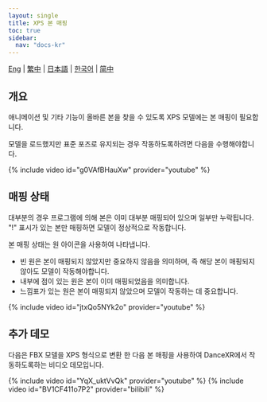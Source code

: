```yaml
---
layout: single
title: XPS 본 매핑
toc: true
sidebar:
  nav: "docs-kr"
---
```

[Eng](/kr/dancexr/features/bone_mapper) | [繁中](/tw/kr/dancexr/features/bone_mapper) | [日本語](/jp/kr/dancexr/features/bone_mapper) | [한국어](/kr/kr/dancexr/features/bone_mapper) | [简中](/zh/kr/dancexr/features/bone_mapper)


## 개요
애니메이션 및 기타 기능이 올바른 본을 찾을 수 있도록 XPS 모델에는 본 매핑이 필요합니다.

모델을 로드했지만 표준 포즈로 유지되는 경우 작동하도록하려면 다음을 수행해야합니다.

{% include video id="g0VAfBHauXw" provider="youtube" %}

## 매핑 상태
대부분의 경우 프로그램에 의해 본은 이미 대부분 매핑되어 있으며 일부만 누락됩니다. "!" 표시가 있는 본만 매핑하면 모델이 정상적으로 작동합니다.

본 매핑 상태는 원 아이콘을 사용하여 나타냅니다.
* 빈 원은 본이 매핑되지 않았지만 중요하지 않음을 의미하며, 즉 해당 본이 매핑되지 않아도 모델이 작동해야합니다.
* 내부에 점이 있는 원은 본이 이미 매핑되었음을 의미합니다.
* 느낌표가 있는 원은 본이 매핑되지 않았으며 모델이 작동하는 데 중요합니다.

{% include video id="jtxQo5NYk2o" provider="youtube" %}

## 추가 데모
다음은 FBX 모델을 XPS 형식으로 변환 한 다음 본 매핑을 사용하여 DanceXR에서 작동하도록하는 비디오 데모입니다.

{% include video id="YqX_uktVvQk" provider="youtube" %}
{% include video id="BV1CF411o7P2" provider="bilibili" %}